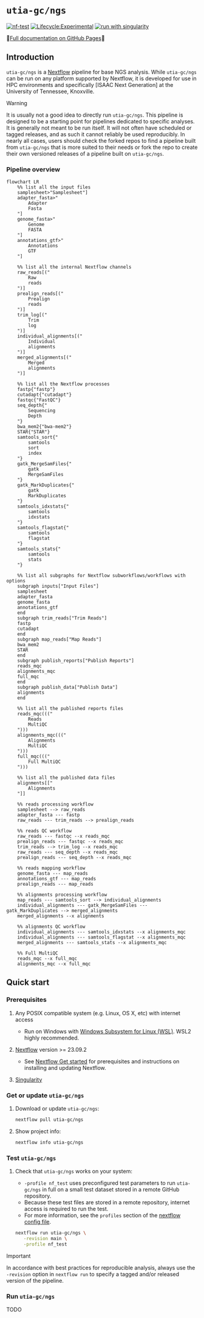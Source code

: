 # `utia-gc/ngs`

[![nf-test](https://img.shields.io/badge/tested_with-nf--test-337ab7.svg)](https://code.askimed.com/nf-test)
[![Lifecycle:Experimental](https://img.shields.io/badge/Lifecycle-Experimental-339999)](https://lifecycle.r-lib.org/articles/stages.html#experimental)
[![run with singularity](https://img.shields.io/badge/run%20with-singularity-1d355c.svg?labelColor=000000)](https://sylabs.io/docs/)

:book:[Full documentation on GitHub Pages]:book:

## Introduction

`utia-gc/ngs` is a [Nextflow](https://www.nextflow.io/) pipeline for base NGS analysis.
While `utia-gc/ngs` can be run on any platform supported by Nextflow, it is developed for use in HPC environments and specifically [ISAAC Next Generation] at the University of Tennessee, Knoxville.

> [!WARNING]
> It is usually not a good idea to directly run `utia-gc/ngs`. This pipeline is designed to be a starting point for pipelines dedicated to specific analyses. It is generally not meant to be run itself. It will not often have scheduled or tagged releases, and as such it cannot reliably be used reproducibly. In nearly all cases, users should check the forked repos to find a pipeline built from `utia-gc/ngs` that is more suited to their needs or fork the repo to create their own versioned releases of a pipeline built on `utia-gc/ngs`.

### Pipeline overview

```mermaid
flowchart LR
    %% list all the input files
    samplesheet>"Samplesheet"]
    adapter_fasta>"
        Adapter
        Fasta
    "]
    genome_fasta>"
        Genome
        FASTA
    "]
    annotations_gtf>"
        Annotations
        GTF
    "]

    %% list all the internal Nextflow channels
    raw_reads[("
        Raw
        reads
    ")]
    prealign_reads[("
        Prealign
        reads
    ")]
    trim_log[("
        Trim
        log
    ")]
    individual_alignments[("
        Individual
        alignments
    ")]
    merged_alignments[("
        Merged
        alignments
    ")]

    %% list all the Nextflow processes
    fastp{"fastp"}
    cutadapt{"cutadapt"}
    fastqc{"FastQC"}
    seq_depth{"
        Sequencing
        Depth
    "}
    bwa_mem2{"bwa-mem2"}
    STAR{"STAR"}
    samtools_sort{"
        samtools
        sort
        index
    "}
    gatk_MergeSamFiles{"
        gatk
        MergeSamFiles
    "}
    gatk_MarkDuplicates{"
        gatk
        MarkDuplicates
    "}
    samtools_idxstats{"
        samtools
        idxstats
    "}
    samtools_flagstat{"
        samtools
        flagstat
    "}
    samtools_stats{"
        samtools
        stats
    "}

    %% list all subgraphs for Nextflow subworkflows/workflows with options
    subgraph inputs["Input Files"]
    samplesheet
    adapter_fasta
    genome_fasta
    annotations_gtf
    end
    subgraph trim_reads["Trim Reads"]
    fastp
    cutadapt
    end
    subgraph map_reads["Map Reads"]
    bwa_mem2
    STAR
    end
    subgraph publish_reports["Publish Reports"]
    reads_mqc
    alignments_mqc
    full_mqc
    end
    subgraph publish_data["Publish Data"]
    alignments
    end

    %% list all the published reports files
    reads_mqc((("
        Reads
        MultiQC
    ")))
    alignments_mqc((("
        Alignments
        MultiQC
    ")))
    full_mqc((("
        Full MultiQC
    ")))

    %% list all the published data files
    alignments[["
        Alignments
    "]]

    %% reads processing workflow
    samplesheet --> raw_reads
    adapter_fasta --- fastp
    raw_reads --- trim_reads --> prealign_reads

    %% reads QC workflow
    raw_reads --- fastqc --x reads_mqc
    prealign_reads --- fastqc --x reads_mqc
    trim_reads --> trim_log --x reads_mqc
    raw_reads --- seq_depth --x reads_mqc
    prealign_reads --- seq_depth --x reads_mqc

    %% reads mapping workflow
    genome_fasta --- map_reads
    annotations_gtf --- map_reads
    prealign_reads --- map_reads

    %% alignments processing workflow
    map_reads --- samtools_sort --> individual_alignments
    individual_alignments --- gatk_MergeSamFiles --- gatk_MarkDuplicates --> merged_alignments
    merged_alignments --x alignments

    %% alignments QC workflow
    individual_alignments --- samtools_idxstats --x alignments_mqc
    individual_alignments --- samtools_flagstat --x alignments_mqc
    merged_alignments --- samtools_stats --x alignments_mqc

    %% Full MultiQC
    reads_mqc --x full_mqc
    alignments_mqc --x full_mqc
```

## Quick start

### Prerequisites

1. Any POSIX compatible system (e.g. Linux, OS X, etc) with internet access

   - Run on Windows with [Windows Subsystem for Linux (WSL)](https://docs.microsoft.com/en-us/windows/wsl/). WSL2 highly recommended.

2. [Nextflow](https://www.nextflow.io/) version >= 23.09.2

   - See [Nextflow Get started](https://www.nextflow.io/docs/latest/getstarted.html#) for prerequisites and instructions on installing and updating Nextflow.

3. [Singularity](https://sylabs.io)

### Get or update `utia-gc/ngs`

1. Download or update `utia-gc/ngs`:

    ```bash
    nextflow pull utia-gc/ngs
    ```

2. Show project info:

    ```bash
    nextflow info utia-gc/ngs
    ```

### Test `utia-gc/ngs`

1. Check that `utia-gc/ngs` works on your system:

   - `-profile nf_test` uses preconfigured test parameters to run `utia-gc/ngs` in full on a small test dataset stored in a remote GitHub repository.
   - Because these test files are stored in a remote repository, internet access is required to run the test.
   - For more information, see the `profiles` section of the [nextflow config file](nextflow.config).

   ```bash
   nextflow run utia-gc/ngs \
      -revision main \
      -profile nf_test
   ```

> [!IMPORTANT]
> In accordance with best practices for reproducible analysis, always use the `-revision` option in `nextflow run` to specify a tagged and/or released version of the pipeline.

### Run `utia-gc/ngs`

TODO

[Full documentation on GitHub Pages]: https://utia-gc.github.io/ngs/
